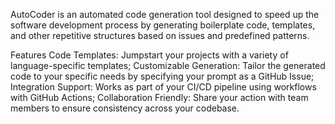 AutoCoder is an automated code generation tool designed to speed up the software development process by generating boilerplate code, templates, and other repetitive structures based on issues and predefined patterns.

Features
Code Templates: Jumpstart your projects with a variety of language-specific templates;
Customizable Generation: Tailor the generated code to your specific needs by specifying your prompt as a GitHub Issue;
Integration Support: Works as part of your CI/CD pipeline using workflows with GitHub Actions;
Collaboration Friendly: Share your action with team members to ensure consistency across your codebase.
